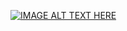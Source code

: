 [![IMAGE ALT TEXT HERE](https://img.https://www.youtube.com/watch?v=AXOCKy2z-x0&feature=youtu.be.jpg)](https://youtu.be/AXOCKy2z-x0)
